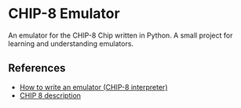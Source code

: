 # CHIP-8 Emulator

An emulator for the CHIP-8 Chip written in Python. A small project for learning and understanding emulators.

## References

- [How to write an emulator (CHIP-8 interpreter)](https://multigesture.net/articles/how-to-write-an-emulator-chip-8-interpreter/)
- [CHIP 8 description](https://en.wikipedia.org/wiki/CHIP-8#Virtual_machine_description)
